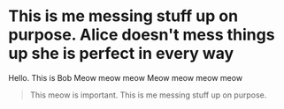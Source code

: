 
This is me messing stuff up on purpose. 
Alice doesn't mess things up she is perfect in every way
=======
Hello.
This is Bob
Meow meow meow
Meow meow meow meow
> This meow is important. 
This is me messing stuff up on purpose. 

